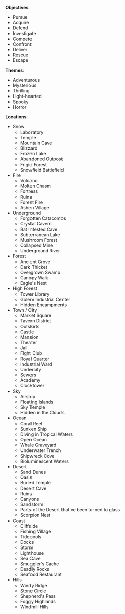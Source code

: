 **Objectives**:
- Pursue
- Acquire
- Defend
- Investigate
- Compete
- Confront
- Deliver
- Rescue
- Escape

**Themes**:
- Adventurous
- Mysterious
- Thrilling
- Light-hearted
- Spooky
- Horror

**Locations**:
- Snow
	- Laboratory
	- Temple
	- Mountain Cave
	- Blizzard
	- Frozen Lake
	- Abandoned Outpost
	- Frigid Forest
	- Snowfield Battlefield
- Fire
	- Volcano
	- Molten Chasm
	- Fortress
	- Ruins
	- Forest Fire
	- Ashen Village
- Underground
	- Forgotten Catacombs
	- Crystal Cavern
	- Bat Infested Cave
	- Subterranean Lake
	- Mushroom Forest
	- Collapsed Mine
	- Underground River
- Forest
	- Ancient Grove
	- Dark Thicket
	- Overgrown Swamp
	- Canopy Walk
	- Eagle's Nest
- High Forest
	- Tower Library
	- Golem Industrial Center
	- Hidden Encampments
- Town / City
	- Market Square
	- Tavern District
	- Outskirts
	- Castle
	- Mansion
	- Theater
	- Jail
	- Fight Club
	- Royal Quarter
	- Industrial Ward
	- Undercity
	- Sewers
	- Academy
	- Clocktower
- Sky
	- Airship
	- Floating Islands
	- Sky Temple
	- Hidden in the Clouds
- Ocean
	- Coral Reef
	- Sunken Ship
	- Diving in Tropical Waters
	- Open Ocean
	- Whale Graveyard
	- Underwater Trench
	- Shipwreck Cove
	- Bioluminescent Waters
- Desert
	- Sand Dunes
	- Oasis
	- Buried Temple
	- Desert Cave
	- Ruins
	- Canyons
	- Sandstorm
	- Parts of the Desert that've been turned to glass
	- Scorpion Nest
- Coast
	- Cliffside
	- Fishing Village
	- Tidepools
	- Docks
	- Storm
	- Lighthouse
	- Sea Cave
	- Smuggler's Cache
	- Deadly Rocks
	- Seafood Restaurant 
- Hills
	- Windy Ridge
	- Stone Circle
	- Shepherd's Pass
	- Foggy Highlands
	- Windmill Hills
